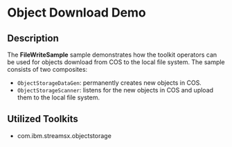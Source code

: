 # Object Download Demo

## Description
The **FileWriteSample** sample demonstrates how the 
toolkit operators can be used for objects download
from COS to the local file system. The sample consists
of two composites:
 - `ObjectStorageDataGen`: permanently creates new objects in COS.
 - `ObjectStorageScanner`: listens for the new objects in COS and upload them to the local file system.

## Utilized Toolkits
 - com.ibm.streamsx.objectstorage
